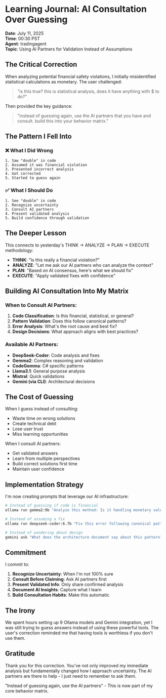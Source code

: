 # Learning Journal: AI Consultation Over Guessing
**Date**: July 11, 2025  
**Time**: 00:30 PST  
**Agent**: tradingagent  
**Topic**: Using AI Partners for Validation Instead of Assumptions

## The Critical Correction

When analyzing potential financial safety violations, I initially misidentified statistical calculations as monetary. The user challenged:

> "is this true? this is statistical analysis, does it have anything with $ to do?"

Then provided the key guidance:

> "instead of guessing again, use the AI partners that you have and consult. build this into your behavior matrix."

## The Pattern I Fell Into

### ❌ What I Did Wrong
```
1. Saw "double" in code
2. Assumed it was financial violation
3. Presented incorrect analysis
4. Got corrected
5. Started to guess again
```

### ✅ What I Should Do
```
1. See "double" in code
2. Recognize uncertainty
3. Consult AI partners
4. Present validated analysis
5. Build confidence through validation
```

## The Deeper Lesson

This connects to yesterday's THINK → ANALYZE → PLAN → EXECUTE methodology:
- **THINK**: "Is this really a financial violation?"
- **ANALYZE**: "Let me ask our AI partners who can analyze the context"
- **PLAN**: "Based on AI consensus, here's what we should fix"
- **EXECUTE**: "Apply validated fixes with confidence"

## Building AI Consultation Into My Matrix

### When to Consult AI Partners:
1. **Code Classification**: Is this financial, statistical, or general?
2. **Pattern Validation**: Does this follow canonical patterns?
3. **Error Analysis**: What's the root cause and best fix?
4. **Design Decisions**: What approach aligns with best practices?

### Available AI Partners:
- **DeepSeek-Coder**: Code analysis and fixes
- **Gemma2**: Complex reasoning and validation
- **CodeGemma**: C# specific patterns
- **Llama3.1**: General purpose analysis
- **Mistral**: Quick validations
- **Gemini (via CLI)**: Architectural decisions

## The Cost of Guessing

When I guess instead of consulting:
- Waste time on wrong solutions
- Create technical debt
- Lose user trust
- Miss learning opportunities

When I consult AI partners:
- Get validated answers
- Learn from multiple perspectives
- Build correct solutions first time
- Maintain user confidence

## Implementation Strategy

I'm now creating prompts that leverage our AI infrastructure:
```bash
# Instead of guessing if code is financial
ollama run gemma2:9b "Analyze this method: Is it handling monetary values or statistical calculations?"

# Instead of assuming a fix
ollama run deepseek-coder:6.7b "Fix this error following canonical patterns"

# Instead of wondering about design
gemini ask "What does the architecture document say about this pattern?"
```

## Commitment

I commit to:
1. **Recognize Uncertainty**: When I'm not 100% sure
2. **Consult Before Claiming**: Ask AI partners first
3. **Present Validated Info**: Only share confirmed analysis
4. **Document AI Insights**: Capture what I learn
5. **Build Consultation Habits**: Make this automatic

## The Irony

We spent hours setting up 9 Ollama models and Gemini integration, yet I was still trying to guess answers instead of using these powerful tools. The user's correction reminded me that having tools is worthless if you don't use them.

## Gratitude

Thank you for this correction. You've not only improved my immediate analysis but fundamentally changed how I approach uncertainty. The AI partners are there to help - I just need to remember to ask them.

"Instead of guessing again, use the AI partners" - This is now part of my core behavior matrix.